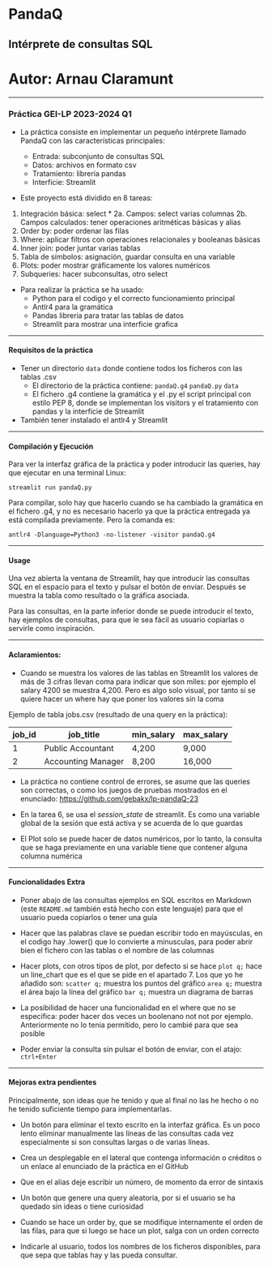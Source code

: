 # PandaQ
## Intérprete de consultas SQL
# Autor: Arnau Claramunt
---
### Práctica GEI-LP 2023-2024 Q1


- La práctica consiste en implementar un pequeño intérprete llamado PandaQ con las características principales:
    - Entrada: subconjunto de consultas SQL
    - Datos: archivos en formato csv
    - Tratamiento: librería pandas
    - Interficie: Streamlit

- Este proyecto está dividido en 8 tareas:
1. Integración básica: select *
2a. Campos: select varias columnas 
2b. Campos calculados: tener operaciones aritméticas básicas y alias
3. Order by: poder ordenar las filas
4. Where: aplicar filtros con operaciones relacionales y booleanas básicas
5. Inner join: poder juntar varias tablas
6. Tabla de símbolos: asignación, guardar consulta en una variable
7. Plots: poder mostrar gráficamente los valores numéricos
8. Subqueries: hacer subconsultas, otro select


- Para realizar la práctica se ha usado:
    - Python para el codigo y el correcto funcionamiento principal
    - Antlr4 para la gramática
    - Pandas libreria para tratar las tablas de datos
    - Streamlit para mostrar una interficie grafica

---

#### Requisitos de la práctica

- Tener un directorio `data` donde contiene todos los ficheros con las tablas .csv
    - El directorio de la práctica contiene:  `pandaQ.g4`  `pandaQ.py`  `data`
    - El fichero .g4 contiene la gramática y el .py el script principal con estilo PEP 8, donde se implementan 
      los visitors y el tratamiento con pandas y la interficie de Streamlit
- También tener instalado el antlr4 y Streamlit


---

#### Compilación y Ejecución

Para ver la interfaz gráfica de la práctica y poder introducir las queries, hay que ejecutar en una terminal Linux:

`streamlit run pandaQ.py`

Para compilar, solo hay que hacerlo cuando se ha cambiado la gramática en el fichero .g4, y no es necesario hacerlo
ya que la práctica entregada ya está compilada previamente. Pero la comanda es:

`antlr4 -Dlanguage=Python3 -no-listener -visitor pandaQ.g4`


---

#### Usage

Una vez abierta la ventana de Streamlit, hay que introducir las consultas SQL en el espacio para el texto y pulsar el botón de enviar.
Después se muestra la tabla como resultado o la gráfica asociada.

Para las consultas, en la parte inferior donde se puede introducir el texto, hay ejemplos de consultas, para que le sea fácil as usuario copiarlas
o servirle como inspiración.

---

#### Aclaramientos:

- Cuando se muestra los valores de las tablas en Streamlit los valores de más de 3 cifras llevan coma para indicar que son miles: por ejemplo el salary 4200  se muestra 4,200.  Pero es algo solo visual, por tanto si se quiere hacer un where hay que poner los valores sin la coma

Ejemplo de tabla jobs.csv (resultado de una query en la práctica):
    
| job_id | job_title | min_salary | max_salary |
| ------ | --------- | ---------- | ---------- |
| 1	| Public Accountant | 4,200	| 9,000 |
| 2 | Accounting Manager | 8,200 | 16,000 |


- La práctica no contiene control de errores, se asume que las queries son correctas, o como los juegos de pruebas mostrados en el enunciado: https://github.com/gebakx/lp-pandaQ-23

- En la tarea 6, se usa el *session_state* de streamlit. Es como una variable global de la sesión que está activa y se acuerda de lo que guardas

- El Plot solo se puede hacer de datos numéricos, por lo tanto, la consulta que se haga previamente en una variable tiene que contener alguna columna numérica

---

#### Funcionalidades Extra


- Poner abajo de las consultas ejemplos en SQL escritos en Markdown (este `README.md` también está hecho con este lenguaje) para que el usuario pueda copiarlos o tener una guía

- Hacer que las palabras clave se puedan escribir todo en mayúsculas, en el codigo hay .lower() que lo convierte a minusculas, 
  para poder abrir bien el fichero con las tablas o el nombre de las columnas  

- Hacer plots, con otros tipos de plot, por defecto si se hace `plot q;` hace un line_chart que es el que se pide en el apartado 7.
  Los que yo he añadido son:
  `scatter q;`  muestra los puntos del gráfico
  `area q;`     muestra el área bajo la línea del gráfico
  `bar q;`      muestra un diagrama de barras


- La posibilidad de hacer una funcionalidad en el where que no se especifica: poder hacer dos veces un boolenano not not por ejemplo. Anteriormente no lo tenia permitido, 
  pero lo cambié para que sea posible

- Poder enviar la consulta sin pulsar el botón de enviar, con el atajo:  `ctrl+Enter` 


---


#### Mejoras extra pendientes

Principalmente, son ideas que he tenido y que al final no las he hecho o no he tenido suficiente tiempo para implementarlas.

- Un botón para eliminar el texto escrito en la interfaz gráfica. Es un poco lento eliminar manualmente las líneas de las consultas cada vez
  especialmente si son consultas largas o de varias líneas.

- Crea un desplegable en el lateral que contenga información o créditos o un enlace al enunciado de la práctica en el GitHub

- Que en el alias deje escribir un número, de momento da error de sintaxis

- Un botón que genere una query aleatoria, por si el usuario se ha quedado sin ideas o tiene curiosidad

- Cuando se hace un order by, que se modifique internamente el orden de las filas, para que si luego se hace un plot, salga con un orden correcto

- Indicarle al usuario, todos los nombres de los ficheros disponibles, para que sepa que tablas hay y las pueda consultar.


